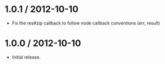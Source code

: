 1.0.1 / 2012-10-10
==================

  * Fix the res#zip callback to follow node callback conventions (err, result)

1.0.0 / 2012-10-10
==================

  * Initial release.
